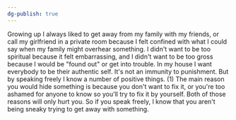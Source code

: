 ```yaml
---
dg-publish: true
---
```


Growing up I always liked to get away from my family with my friends, or call my girlfriend in a private room because I felt confined with what I could say when my family might overhear something. I didn't want to be too spiritual because it felt embarrassing, and I didn't want to be too gross because I would be "found out" or get into trouble. In my house I want everybody to be their authentic self. It's not an immunity to punishment. But by speaking freely I know a number of positive things. (1) The main reason you would hide something is because you don't want to fix it, or you're too ashamed for anyone to know so you'll try to fix it by yourself. Both of those reasons will only hurt you. So if you speak freely, I know that you aren't being sneaky trying to get away with something.